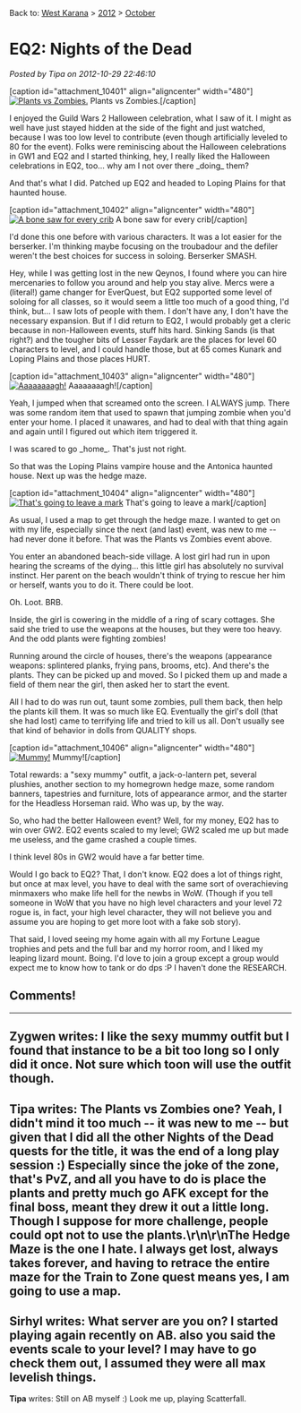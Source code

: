 Back to: [West Karana](/posts/westkarana.md) > [2012](/posts/2012/westkarana.md) > [October](./westkarana.md)
# EQ2: Nights of the Dead

*Posted by Tipa on 2012-10-29 22:46:10*

[caption id="attachment\_10401" align="aligncenter" width="480"][![](../../../uploads/2012/10/EverQuest2-2012-10-29-22-02-10-27-480x269.jpg "Plants vs Zombies.")](../../../uploads/2012/10/EverQuest2-2012-10-29-22-02-10-27.jpg) Plants vs Zombies.[/caption]

I enjoyed the Guild Wars 2 Halloween celebration, what I saw of it. I might as well have just stayed hidden at the side of the fight and just watched, because I was too low level to contribute (even though artificially leveled to 80 for the event). Folks were reminiscing about the Halloween celebrations in GW1 and EQ2 and I started thinking, hey, I really liked the Halloween celebrations in EQ2, too... why am I not over there \_doing\_ them?

And that's what I did. Patched up EQ2 and headed to Loping Plains for that haunted house.

[caption id="attachment\_10402" align="aligncenter" width="480"][![](../../../uploads/2012/10/EverQuest2-2012-10-29-20-09-25-39-480x270.jpg "A bone saw for every crib")](../../../uploads/2012/10/EverQuest2-2012-10-29-20-09-25-39.jpg) A bone saw for every crib[/caption]

I'd done this one before with various characters. It was a lot easier for the berserker. I'm thinking maybe focusing on the troubadour and the defiler weren't the best choices for success in soloing. Berserker SMASH.

Hey, while I was getting lost in the new Qeynos, I found where you can hire mercenaries to follow you around and help you stay alive. Mercs were a (literal!) game changer for EverQuest, but EQ2 supported some level of soloing for all classes, so it would seem a little too much of a good thing, I'd think, but... I saw lots of people with them. I don't have any, I don't have the necessary expansion. But if I did return to EQ2, I would probably get a cleric because in non-Halloween events, stuff hits hard. Sinking Sands (is that right?) and the tougher bits of Lesser Faydark are the places for level 60 characters to level, and I could handle those, but at 65 comes Kunark and Loping Plains and those places HURT.

[caption id="attachment\_10403" align="aligncenter" width="480"][![](../../../uploads/2012/10/EverQuest2-2012-10-29-19-27-28-14-480x270.jpg "Aaaaaaaagh!")](../../../uploads/2012/10/EverQuest2-2012-10-29-19-27-28-14.jpg) Aaaaaaaagh![/caption]

Yeah, I jumped when that screamed onto the screen. I ALWAYS jump. There was some random item that used to spawn that jumping zombie when you'd enter your home. I placed it unawares, and had to deal with that thing again and again until I figured out which item triggered it.

I was scared to go \_home\_. That's just not right.

So that was the Loping Plains vampire house and the Antonica haunted house. Next up was the hedge maze.

[caption id="attachment\_10404" align="aligncenter" width="480"][![](../../../uploads/2012/10/EverQuest2-2012-10-29-21-23-35-26-480x384.jpg "That's going to leave a mark")](../../../uploads/2012/10/EverQuest2-2012-10-29-21-23-35-26.jpg) That's going to leave a mark[/caption]

As usual, I used a map to get through the hedge maze. I wanted to get on with my life, especially since the next (and last) event, was new to me -- had never done it before. That was the Plants vs Zombies event above.

You enter an abandoned beach-side village. A lost girl had run in upon hearing the screams of the dying... this little girl has absolutely no survival instinct. Her parent on the beach wouldn't think of trying to rescue her him or herself, wants you to do it. There could be loot.

Oh. Loot. BRB.

Inside, the girl is cowering in the middle of a ring of scary cottages. She said she tried to use the weapons at the houses, but they were too heavy. And the odd plants were fighting zombies!

Running around the circle of houses, there's the weapons (appearance weapons: splintered planks, frying pans, brooms, etc). And there's the plants. They can be picked up and moved. So I picked them up and made a field of them near the girl, then asked her to start the event.

All I had to do was run out, taunt some zombies, pull them back, then help the plants kill them. It was so much like EQ. Eventually the girl's doll (that she had lost) came to terrifying life and tried to kill us all. Don't usually see that kind of behavior in dolls from QUALITY shops.

[caption id="attachment\_10406" align="aligncenter" width="480"][![](../../../uploads/2012/10/EverQuest2-2012-10-29-22-35-51-16-480x269.jpg "Mummy!")](../../../uploads/2012/10/EverQuest2-2012-10-29-22-35-51-16.jpg) Mummy![/caption]

Total rewards: a "sexy mummy" outfit, a jack-o-lantern pet, several plushies, another section to my homegrown hedge maze, some random banners, tapestries and furniture, lots of appearance armor, and the starter for the Headless Horseman raid. Who was up, by the way.

So, who had the better Halloween event? Well, for my money, EQ2 has to win over GW2. EQ2 events scaled to my level; GW2 scaled me up but made me useless, and the game crashed a couple times.

I think level 80s in GW2 would have a far better time.

Would I go back to EQ2? That, I don't know. EQ2 does a lot of things right, but once at max level, you have to deal with the same sort of overachieving minmaxers who make life hell for the newbs in WoW. (Though if you tell someone in WoW that you have no high level characters and your level 72 rogue is, in fact, your high level character, they will not believe you and assume you are hoping to get more loot with a fake sob story).

That said, I loved seeing my home again with all my Fortune League trophies and pets and the full bar and my horror room, and I liked my leaping lizard mount. Boing. I'd love to join a group except a group would expect me to know how to tank or do dps :P I haven't done the RESEARCH.

## Comments!
---
**Zygwen** writes: I like the sexy mummy outfit but I found that instance to be a bit too long so I only did it once. Not sure which toon will use the outfit though.
---
**Tipa** writes: The Plants vs Zombies one? Yeah, I didn't mind it too much -- it was new to me -- but given that I did all the other Nights of the Dead quests for the title, it was the end of a long play session :) Especially since the joke of the zone, that's PvZ, and all you have to do is place the plants and pretty much go AFK except for the final boss, meant they drew it out a little long. Though I suppose for more challenge, people could opt not to use the plants.\r\n\r\nThe Hedge Maze is the one I hate. I always get lost, always takes forever, and having to retrace the entire maze for the Train to Zone quest means yes, I am going to use a map.
---
**Sirhyl** writes: What server are you on? I started playing again recently on AB. also you said the events scale to your level? I may have to go check them out, I assumed they were all max levelish things.
---
**Tipa** writes: Still on AB myself :) Look me up, playing Scatterfall.
